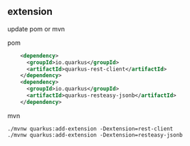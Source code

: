 
## extension

update pom or mvn

pom
```xml
    <dependency>
      <groupId>io.quarkus</groupId>
      <artifactId>quarkus-rest-client</artifactId>
    </dependency>
    <dependency>
      <groupId>io.quarkus</groupId>
      <artifactId>quarkus-resteasy-jsonb</artifactId>
    </dependency>
```

mvn

```
./mvnw quarkus:add-extension -Dextension=rest-client
./mvnw quarkus:add-extension -Dextension=resteasy-jsonb

```
